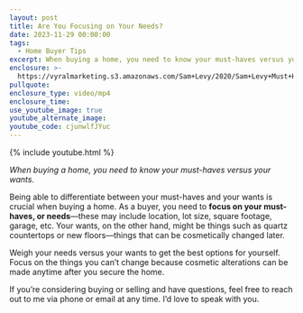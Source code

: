 ```yaml
---
layout: post
title: Are You Focusing on Your Needs?
date: 2023-11-29 00:00:00
tags:
  - Home Buyer Tips
excerpt: When buying a home, you need to know your must-haves versus your wants.
enclosure: >-
  https://vyralmarketing.s3.amazonaws.com/Sam+Levy/2020/Sam+Levy+Must+Haves+vs+Wants+4.mp4
pullquote:
enclosure_type: video/mp4
enclosure_time:
use_youtube_image: true
youtube_alternate_image:
youtube_code: cjunwlfJYuc
---
```

{% include youtube.html %}

*When buying a home, you need to know your must-haves versus your wants.*

Being able to differentiate between your must-haves and your wants is crucial when buying a home. As a buyer, you need to **focus on your must-haves, or needs**—these may include location, lot size, square footage, garage, etc. Your wants, on the other hand, might be things such as quartz countertops or new floors—things that can be cosmetically changed later.

Weigh your needs versus your wants to get the best options for yourself. Focus on the things you can’t change because cosmetic alterations can be made anytime after you secure the home.&nbsp;

If you’re considering buying or selling and have questions, feel free to reach out to me via phone or email at any time. I’d love to speak with you.